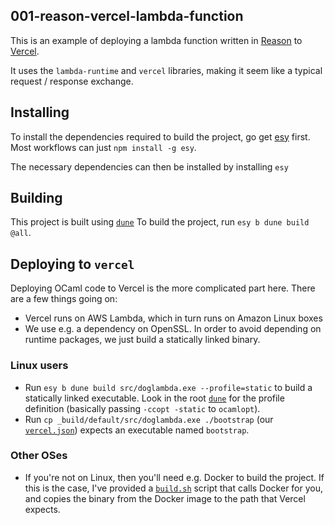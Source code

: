 001-reason-vercel-lambda-function
----

This is an example of deploying a lambda function written in
[Reason](https://reasonml.github.io) to [Vercel](https://vercel.com).

It uses the `lambda-runtime` and `vercel` libraries, making it seem like a
typical request / response exchange.

## Installing

To install the dependencies required to build the project, go get [esy](esy)
first. Most workflows can just `npm install -g esy`.

[esy]: https://esy.sh

The necessary dependencies can then be installed by installing `esy`

## Building

This project is built using [`dune`](dune) To build the project, run `esy b
dune build @all`.

[dune]: https://dune.build

## Deploying to `vercel`

Deploying OCaml code to Vercel is the more complicated part here. There are a
few things going on:

- Vercel runs on AWS Lambda, which in turn runs on Amazon Linux boxes
- We use e.g. a dependency on OpenSSL. In order to avoid depending on runtime
  packages, we just build a statically linked binary.

### Linux users

- Run `esy b dune build src/doglambda.exe --profile=static` to build a
  statically linked executable. Look in the root [`dune`](./dune) for the profile
  definition (basically passing `-ccopt -static` to `ocamlopt`).
- Run `cp _build/default/src/doglambda.exe ./bootstrap` (our
  [`vercel.json`](./vercel.json)) expects an executable named `bootstrap`.

### Other OSes

- If you're not on Linux, then you'll need e.g. Docker to build the project. If
  this is the case, I've provided a [`build.sh`](./build.sh) script that calls
  Docker for you, and copies the binary from the Docker image to the path that
  Vercel expects.

